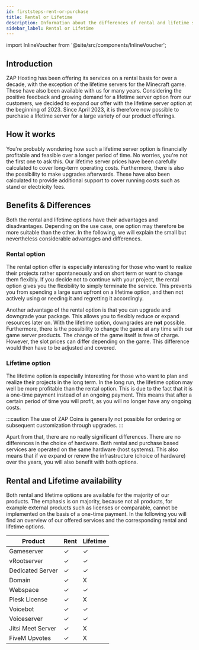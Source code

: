 ```yaml
---
id: firststeps-rent-or-purchase
title: Rental or Lifetime
description: Information about the differences of rental and lifetime servers from ZAP-Hosting - ZAP-Hosting.com documentation
sidebar_label: Rental or Lifetime
---
```


import InlineVoucher from '@site/src/components/InlineVoucher';



## Introduction

ZAP Hosting has been offering its services on a rental basis for over a decade, with the exception of the lifetime servers for the Minecraft game. These have also been available with us for many years. Considering the positive feedback and growing demand for a lifetime server option from our customers, we decided to expand our offer with the lifetime server option at the beginning of 2023. Since April 2023, it is therefore now possible to purchase a lifetime server for a large variety of our product offerings.



## How it works

You're probably wondering how such a lifetime server option is financially profitable and feasible over a longer period of time. No worries, you're not the first one to ask this. Our lifetime server prices have been carefully calculated to cover long-term operating costs. Furthermore, there is also the possibility to make upgrades afterwards. These have also been calculated to provide additional support to cover running costs such as stand or electricity fees.



## Benefits & Differences

Both the rental and lifetime options have their advantages and disadvantages. Depending on the use case, one option may therefore be more suitable than the other. In the following, we will explain the small but nevertheless considerable advantages and differences.



### Rental option

The rental option offer is especially interesting for those who want to realize their projects rather spontaneously and on short term or want to change them flexibly. If you decide not to continue with your project, the rental option gives you the flexibility to simply terminate the service. This prevents you from spending a large sum upfront on a lifetime option, and then not actively using or needing it and regretting it accordingly.

Another advantage of the rental option is that you can upgrade and downgrade your package. This allows you to flexibly reduce or expand resources later on. With the lifetime option, downgrades are **not** possible. Furthermore, there is the possibility to change the game at any time with our game server products. The change of the game itself is free of charge. However, the slot prices can differ depending on the game. This difference would then have to be adjusted and covered.



### Lifetime option

The lifetime option is especially interesting for those who want to plan and realize their projects in the long term. In the long run, the lifetime option may well be more profitable than the rental option. This is due to the fact that it is a one-time payment instead of an ongoing payment. This means that after a certain period of time you will profit, as you will no longer have any ongoing costs. 

:::caution
The use of ZAP Coins is generally not possible for ordering or subsequent customization through upgrades. 
:::

Apart from that, there are no really significant differences. There are no differences in the choice of hardware. Both rental and purchase based services are operated on the same hardware (host systems). This also means that if we expand or renew the infrastructure (choice of hardware) over the years, you will also benefit with both options.



## Rental and Lifetime availability

Both rental and lifetime options are available for the majority of our products. The emphasis is on majority, because not all products, for example external products such as licenses or comparable, cannot be implemented on the basis of a one-time payment. In the following you will find an overview of our offered services and the corresponding rental and lifetime options.

| Product           | Rent | Lifetime |
| ----------------- | ---- | -------- |
| Gameserver        | ✓    | ✓        |
| vRootserver       | ✓    | ✓        |
| Dedicated Server  | ✓    | ✓        |
| Domain            | ✓    | X        |
| Webspace          | ✓    | ✓        |
| Plesk License     | ✓    | X        |
| Voicebot          | ✓    | ✓        |
| Voiceserver       | ✓    | ✓        |
| Jitsi Meet Server | ✓    | X        |
| FiveM Upvotes     | ✓    | X        |